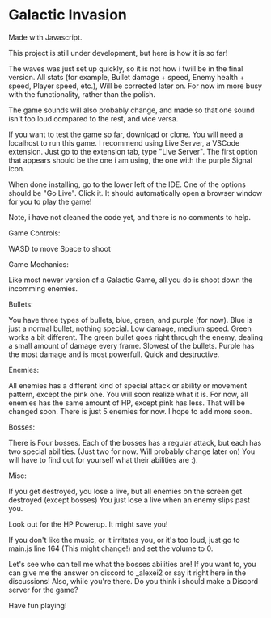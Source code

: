 # Galactic Invasion
Made with Javascript.

This project is still under development, but here is how it is so far!


The waves was just set up quickly, so it is not how i twill be in the final version.
All stats (for example, Bullet damage + speed, Enemy health + speed, Player speed, etc.), Will be corrected later on. 
For now im more busy with the functionality, rather than the polish.

The game sounds will also probably change, and made so that one sound isn't too loud compared to the rest, and vice versa.

If you want to test the game so far, download or clone. You will need a localhost to run this game. 
I recommend using Live Server, a VSCode extension. Just go to the extension tab, type "Live Server".
The first option that appears should be the one i am using, the one with the purple Signal icon.

When done installing, go to the lower left of the IDE. One of the options should be "Go Live".
Click it. It should automatically open a browser window for you to play the game!

Note, i have not cleaned the code yet, and there is no comments to help.


Game Controls:

WASD to move
Space to shoot


Game Mechanics:

  Like most newer version of a Galactic Game, all you do is shoot down the incomming enemies.

  Bullets:
  
  You have three types of bullets, blue, green, and purple (for now). 
  Blue is just a normal bullet, nothing special. Low damage, medium speed.
  Green works a bit different. The green bullet goes right through the enemy, dealing a small amount of damage every frame. Slowest of the bullets.
  Purple has the most damage and is most powerfull. Quick and destructive.

  Enemies:

  All enemies has a different kind of special attack or ability or movement pattern, except the pink one.
  You will soon realize what it is. For now, all enemies has the same amount of HP, except pink has less. That will be changed soon.
  There is just 5 enemies for now. I hope to add more soon.

  Bosses:

  There is Four bosses. Each of the bosses has a regular attack, but each has two special abilities. (Just two for now. Will probably change later on)
  You will have to find out for yourself what their abilities are :).

  Misc:

  If you get destroyed, you lose a live, but all enemies on the screen get destroyed (except bosses)
  You just lose a live when an enemy slips past you.

  Look out for the HP Powerup. It might save you!

If you don't like the music, or it irritates you, or it's too loud, just go to main.js line 164 (This might change!) and set the volume to 0.

Let's see who can tell me what the bosses abilities are!
If you want to, you can give me the answer on discord to _alexei2 or say it right here in the discussions!
Also, while you're there. Do you think i should make a Discord server for the game?

Have fun playing!



